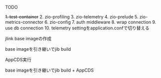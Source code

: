 TODO

~~1. test-container~~
2. zio-profiling
3. zio-telemetry
4. zio-prelude
5. zio-metrics-connector
6. zio-config
7. auth middleware
8. wrap connection
9. use db connection
10. telemetry settingをapplication.confで切り替える


jlink
base imageの作成

base imageを引き継いでjib build

AppCDS実行

base imageを引き継いでjib build + AppCDS
